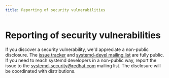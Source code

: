 ```yaml
---
title: Reporting of security vulnerabilities
---
```


# Reporting of security vulnerabilities

If you discover a security vulnerability, we'd appreciate a non-public disclosure. The [issue tracker](https://github.com/systemd/systemd/issues) and [systemd-devel mailing list](https://lists.freedesktop.org/mailman/listinfo/systemd-devel) are fully public. If you need to reach systemd developers in a non-public way, report the issue to the [systemd-security@redhat.com](mailto:systemd-security@redhat.com) mailing list. The disclosure will be coordinated with distributions.
